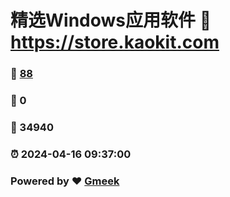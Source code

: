 # 精选Windows应用软件 :link: https://store.kaokit.com 
### :page_facing_up: [88](https://store.kaokit.com/tag.html) 
### :speech_balloon: 0 
### :hibiscus: 34940 
### :alarm_clock: 2024-04-16 09:37:00 
### Powered by :heart: [Gmeek](https://github.com/Meekdai/Gmeek)
